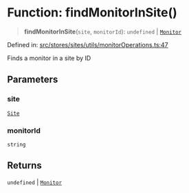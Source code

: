 # Function: findMonitorInSite()

> **findMonitorInSite**(`site`, `monitorId`): `undefined` \| [`Monitor`](../../../../../../shared/types/interfaces/Monitor.md)

Defined in: [src/stores/sites/utils/monitorOperations.ts:47](https://github.com/Nick2bad4u/Uptime-Watcher/blob/dca5483e793478722cd3e6e125cafcec5fc771f0/src/stores/sites/utils/monitorOperations.ts#L47)

Finds a monitor in a site by ID

## Parameters

### site

[`Site`](../../../../../../shared/types/interfaces/Site.md)

### monitorId

`string`

## Returns

`undefined` \| [`Monitor`](../../../../../../shared/types/interfaces/Monitor.md)
